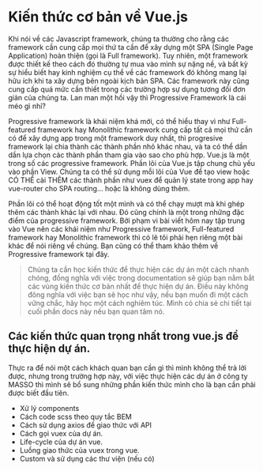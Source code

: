 # Kiến thức cơ bản về Vue.js

Khi nói về các Javascript framework, chúng ta thường cho rằng các framework cần cung cấp mọi thứ ta cần để xây dựng một SPA (Single Page Application) hoàn thiện (gọi là Full framework). Tuy nhiên, một framework được thiết kế theo cách đó thường tự mua vào mình sự nặng nề, và bất kỳ sự hiểu biết hay kinh nghiệm cụ thể về các framework đó không mang lại hữu ích khi ta xây dựng bên ngoài kịch bản SPA. Các framework này cũng cung cấp quá mức cần thiết trong các trường hợp sự dụng tương đối đơn giản của chúng ta. Lan man một hồi vậy thì Progressive Framework là cái méo gì nhỉ?

Progressive framework là khái niệm khá mới, có thể hiểu thay vì như Full-featured framework hay Monolithic framework cung cấp tất cả mọi thứ cần có để xây dựng app trong một framework duy nhất, thì progresive framework lại chia thành các thành phần nhỏ khác nhau, và ta có thể dần dần lựa chọn các thành phần tham gia vào sao cho phù hợp. Vue.js là một trong số các progressive framework. Phần lõi của Vue.js tập chung chủ yếu vào phần View. Chúng ta có thể sử dụng mỗi lõi của Vue để tạo view hoặc CÓ THỂ cài THÊM các thành phần như vuex để quản lý state trong app hay vue-router cho SPA routing... hoặc là không dùng thêm.

Phần lõi có thể hoạt động tốt một mình và có thể chạy mượt mà khi ghép thêm các thành khác lại với nhau. Đó cũng chính là một trong những đặc điểm của progressive framework. Bởi phạm vi bài viết hôm nay tập trung vào Vue nên các khái niệm như Progressive framework, Full-featured framework hay Monolithic framework thì có lẽ tôi phải hẹn riêng một bài khác để nói riêng về chúng. Bạn cũng có thể tham khảo thêm về Progressive framework tại đây.

> Chúng ta cần học kiến thức để thực hiện các dự án một cách nhanh chóng, đồng nghĩa với việc trong documentation sẽ giúp bạn nằm bắt các vùng kiến thức cơ bản nhất để thực hiện dự án. Điều này không đông nghĩa với việc bạn sẽ học như vậy, nếu bạn muốn đi một cách vững chắc, hãy học một cách nghiêm túc. Mình có chia sẻ chi tiết tại cuối phần docs này nếu bạn quan tâm nó.

## Các kiến thức quan trọng nhất trong vue.js để thực hiện dự án.

Thực ra để nói một cách khách quan bạn cần gì thì mình không thể trả lời được, nhưng trong trường hợp này, với việc thực hiện các dự án ở công ty MASSO thì mình sẽ bổ sung những phần kiến thức mình cho là bạn cần phải được biết đầu tiên.

+ Xử lý components
+ Cách code scss theo quy tắc BEM
+ Cách sử dụng axios để giao thức với API
+ Cách gọi vuex của dự án.
+ Life-cycle của dự án vue.
+ Luồng giao thức của vuex trong vue.
+ Custom và sử dụng các thư viện (nếu có)